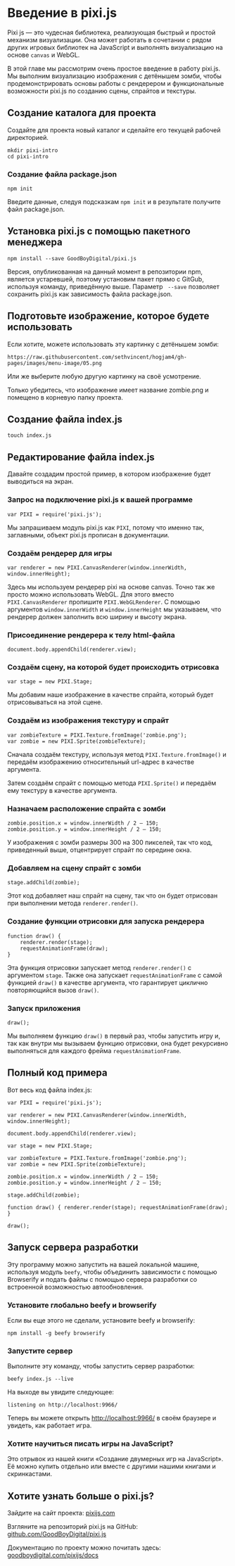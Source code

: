 # Введение в pixi.js


Pixi js — это чудесная библиотека, реализующая быстрый и простой механизм
визуализации. Она может работать в сочетании с рядом других игровых библиотек на
JavaScript и выполнять визуализацию на основе `canvas` и WebGL.

В этой главе мы рассмотрим очень простое введение в работу pixi.js. Мы
выполним визуализацию изображения с детёнышем зомби, чтобы продемонстрировать
основы работы с рендерером и функциональные возможности pixi.js по созданию
сцены, спрайтов и текстуры.

## Создание каталога для проекта

Создайте для проекта новый каталог и сделайте его текущей рабочей директорией. 

    mkdir pixi-intro
    cd pixi-intro

### Создание файла package.json

    npm init

Введите данные, следуя подсказкам `npm init` и в результате получите файл 
package.json.

## Установка pixi.js с помощью пакетного менеджера

    npm install --save GoodBoyDigital/pixi.js

Версия, опубликованная на данный момент в репозитории npm,
является устаревшей, поэтому установим пакет прямо с GitGub, используя
команду, приведённую выше. Параметр ` --save` позволяет сохранить pixi.js как
зависимость файла package.json.

## Подготовьте изображение, которое будете использовать

Если хотите, можете использовать эту картинку с детёнышем зомби:

    https://raw.githubusercontent.com/sethvincent/hogjam4/gh-pages/images/menu-image/05.png

Или же выберите любую другую картинку на своё усмотрение.

Только убедитесь, что изображение имеет название zombie.png и помещено в
корневую папку проекта.

## Создание файла index.js

    touch index.js

## Редактирование файла index.js

Давайте создадим простой пример, в котором изображение будет выводиться на
экран.

### Запрос на подключение pixi.js к вашей программе

    var PIXI = require('pixi.js');

Мы запрашиваем модуль pixi.js как `PIXI`, потому что именно так, заглавными,
объект pixi.js прописан в документации.

### Создаём рендерер для игры

    var renderer = new PIXI.CanvasRenderer(window.innerWidth, window.innerHeight);

Здесь мы используем рендерер pixi на основе canvas. Точно так же просто можно
использовать WebGL. Для этого вместо `PIXI.CanvasRenderer` пропишите
`PIXI.WebGLRenderer`. С помощью аргументов `window.innerWidth` и
`window.innerHeight` мы указываем, что рендерер должен заполнить всю ширину и
высоту экрана.

### Присоединение рендерера к телу html-файла

    document.body.appendChild(renderer.view);

### Создаём сцену, на которой будет происходить отрисовка

    var stage = new PIXI.Stage;

Мы добавим наше изображение в качестве спрайта, который будет отрисовываться
на этой сцене.

### Создаём из изображения текстуру и спрайт

    var zombieTexture = PIXI.Texture.fromImage('zombie.png'); 
    var zombie = new PIXI.Sprite(zombieTexture);

Сначала создаём текстуру, используя метод `PIXI.Texture.fromImage()` и
передаём изображению относительный url-адрес в качестве аргумента.

Затем создаём спрайт с помощью метода `PIXI.Sprite()` и передаём ему текстуру
в качестве аргумента.

### Назначаем расположение спрайта с зомби

    zombie.position.x = window.innerWidth / 2 — 150;
    zombie.position.y = window.innerHeight / 2 — 150;

У изображения с зомби размеры 300 на 300 пикселей, так что код, приведенный
выше, отцентрирует спрайт по середине окна.

### Добавляем на сцену спрайт с зомби

    stage.addChild(zombie);

Этот код добавляет наш спрайт на сцену, так что он будет отрисован 
при выполнении метода `renderer.render()`.

### Создание функции отрисовки для запуска рендерера

    function draw() { 
        renderer.render(stage); 
        requestAnimationFrame(draw); 
    }

Эта функция отрисовки запускает метод `renderer.render()` с аргументом `stage`.
Также она запускает `requestAnimationFrame` с самой функцией `draw()` в качестве
аргумента, что гарантирует циклично повторяющийся вызов `draw()`.

### Запуск приложения

    draw();

Мы выполняем функцию `draw()` в первый раз, чтобы запустить игру и, так как
внутри мы вызываем функцию отрисовки, она будет рекурсивно выполняться для
каждого фрейма `requestAnimationFrame`.

## Полный код примера

Вот весь код файла index.js:

    var PIXI = require('pixi.js');

    var renderer = new PIXI.CanvasRenderer(window.innerWidth, window.innerHeight);

    document.body.appendChild(renderer.view);

    var stage = new PIXI.Stage;

    var zombieTexture = PIXI.Texture.fromImage('zombie.png'); 
    var zombie = new PIXI.Sprite(zombieTexture);

    zombie.position.x = window.innerWidth / 2 — 150;
    zombie.position.y = window.innerHeight / 2 — 150;

    stage.addChild(zombie);

    function draw() { renderer.render(stage); requestAnimationFrame(draw); }

    draw(); 

## Запуск сервера разработки

Эту программу можно запустить на вашей локальной машине, используя модуль
`beefy`, чтобы объединить зависимости с помощью Browserify и подать файлы с
помощью сервера разработки со встроенной возможностью автообновления.

### Установите глобально beefy и browserify

Если вы еще этого не сделали, установите beefy и browserify:

    npm install -g beefy browserify

### Запустите сервер

Выполните эту команду, чтобы запустить сервер разработки:

    beefy index.js --live

На выходе вы увидите следующее:

    listening on http://localhost:9966/

Теперь вы можете открыть [http://localhost:9966/][1] в своём браузере и 
увидеть, как работает игра.

### Хотите научиться писать игры на JavaScript?

Это отрывок из нашей книги «Создание двумерных игр на JavaScript». Её можно 
купить отдельно или вместе с другими нашими книгами и скринкастами.

## Хотите узнать больше о pixi.js?

Зайдите на сайт проекта: [pixijs.com][2]

Взгляните на репозиторий pixi.js на GitHub: [github.com/GoodBoyDigital/pixi.js][3]

Документацию по проекту можно почитать здесь: [goodboydigital.com/pixijs/docs][4]

[1]: http://localhost:9966/
[2]: http://www.pixijs.com/
[3]: https://github.com/GoodBoyDigital/pixi.js
[4]: http://www.goodboydigital.com/pixijs/docs/
